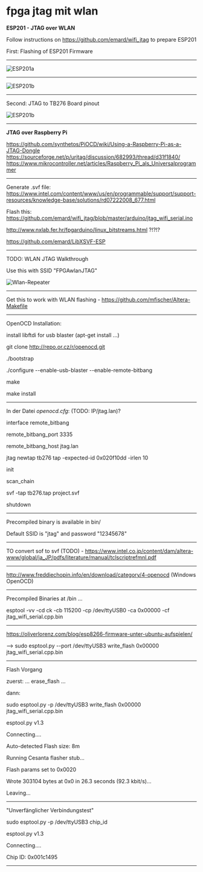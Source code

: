 # fpga jtag mit wlan

**ESP201 - JTAG over WLAN**

Follow instructions on https://github.com/emard/wifi_jtag to prepare ESP201

First: Flashing of ESP201 Firmware

---

![ESP201a](https://www.mikrocontroller.net/attachment/307865/Flashing-The-ESP8266-ESP201-Module-Board-With-TTL-UART.jpg)

---

![ESP201b](https://www.mikrocontroller.net/attachment/307864/esp8266_esp_201_module_pinout_diagram_cheat_sheet_by_adlerweb-d9iwmqp.jpg
)

---


Second: JTAG to TB276 Board pinout

![ESP201b](https://github.com/emard/wifi_jtag/raw/master/pic/altera10pin_xilinx14pin.jpg)

---

**JTAG over Raspberry Pi**

https://github.com/synthetos/PiOCD/wiki/Using-a-Raspberry-Pi-as-a-JTAG-Dongle
https://sourceforge.net/p/urjtag/discussion/682993/thread/d31f1840/
https://www.mikrocontroller.net/articles/Raspberry_Pi_als_Universalprogrammer

---

Generate .svf file: https://www.intel.com/content/www/us/en/programmable/support/support-resources/knowledge-base/solutions/rd07222008_677.html

Flash this: https://github.com/emard/wifi_jtag/blob/master/arduino/jtag_wifi_serial.ino

http://www.nxlab.fer.hr/fpgarduino/linux_bitstreams.html ?!?!?

https://github.com/emard/LibXSVF-ESP

---

TODO: WLAN JTAG Walkthrough

Use this with SSID "FPGAwlanJTAG"

![Wlan-Repeater](https://asset.conrad.com/media10/isa/160267/c1/-/de/1273805_LB_00_FB/edimax-ew-7438rpn-mini-mit-edirange-app-wlan-repeater-300-mbits-24-ghz.jpg?x=520&y=520)

---

Get this to work with WLAN flashing - https://github.com/mfischer/Altera-Makefile

---

OpenOCD Installation:

install libftdi for usb blaster (apt-get install ...)

git clone http://repo.or.cz/r/openocd.git

./bootstrap

./configure --enable-usb-blaster --enable-remote-bitbang

make

make install

---

In der Datei *openocd.cfg*: (TODO: IP/jtag.lan)?

interface remote_bitbang

remote_bitbang_port 3335

remote_bitbang_host jtag.lan

jtag newtap tb276 tap -expected-id 0x020f10dd -irlen 10

init

scan_chain

svf -tap tb276.tap project.svf

shutdown

---

Precompiled binary is available in bin/

Default SSID is "jtag" and password "12345678" 

---

TO convert sof to svf (TODO) - https://www.intel.co.jp/content/dam/altera-www/global/ja_JP/pdfs/literature/manual/tclscriptrefmnl.pdf

---

http://www.freddiechopin.info/en/download/category/4-openocd (Windows OpenOCD)

---

Precompiled Binaries at /bin ...

esptool -vv -cd ck -cb 115200 -cp /dev/ttyUSB0 -ca 0x00000 -cf jtag_wifi_serial.cpp.bin

---

https://oliverlorenz.com/blog/esp8266-firmware-unter-ubuntu-aufspielen/

--> sudo esptool.py --port /dev/ttyUSB3 write_flash 0x00000 jtag_wifi_serial.cpp.bin

---

Flash Vorgang

zuerst: ... erase_flash ...

dann:

sudo esptool.py -p /dev/ttyUSB3 write_flash 0x00000 jtag_wifi_serial.cpp.bin

esptool.py v1.3

Connecting....

Auto-detected Flash size: 8m

Running Cesanta flasher stub...

Flash params set to 0x0020

Wrote 303104 bytes at 0x0 in 26.3 seconds (92.3 kbit/s)...

Leaving...

---

"Unverfänglicher Verbindungstest"

sudo esptool.py -p /dev/ttyUSB3 chip_id

esptool.py v1.3

Connecting....

Chip ID: 0x001c1495

---
